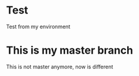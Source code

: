 # Test
Test from my environment 
# This is my master branch
This is not master anymore, now is different
